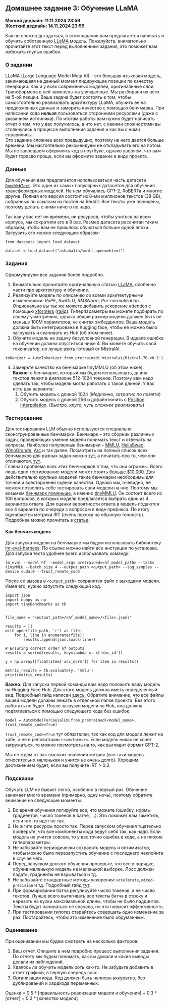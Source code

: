 ## Домашнее задание 3: Обучение LLaMA

__Мягкий дедлайн: 11.11.2024 23:59__    
__Жесткий дедлайн: 14.11.2024 23:59__

Как не сложно догадаться, в этом задании вам предлагается написать и обучить собственную [LLaMA](https://arxiv.org/abs/2302.13971) модель. Пожалуйста, внимательно прочитайте этот текст 
перед выполнением задания, это поможет вам избежать глупых ошибок.

### О задании

LLaMA (Large Language Model Meta AI) – это большая языковая модель, занимающаяя на данный момент лидирующие позиции по качеству генерации. Как и у всех современных моделей, 
оригинальные слои Трансформера в ней заменены на улучшенные. Мы разбирали их всех на 5-ой лекции. Ваша задача будет состоять в том, чтобы самостоятельно реализовать архитектуру LLaMA, 
обучить ее на предложенных данных и замерить качество с помощью бенчмарка. При написании кода __нельзя__ пользоваться сторонними ресурсами (даже с указанием источника). По итогам 
работы вам нужно будет написать отчет о том, что у вас получилось, а что нет, с какими сложностями вы столкнулись в процессе выполнения задания и как вы с ними справились.   
Это задание сложнее всех предыдущих, поэтому на него дается больше времени. Мы настоятельно рекомендуем не откладывать его на потом. Мы не запрещаем оформлять код в ноутбуке, однако 
уверяем, что вам будет гораздо проще, если вы оформите задание в виде проекта.


### Данные

Для обучения вам предлагается использоваться часть датасета [`OpenWebText`](https://skylion007.github.io/OpenWebTextCorpus/). Это один из самых популярных датасетов для обучения 
трансформерных моделей. На нем обучались GPT-2, RoBERTa и многие другие. Полная его версия состоит из 8-ми миллионов текстов (38 GB), собранных по ссылкам из постов на Reddit. Все 
тексты уже почищены, поэтому делать с ними ничего не надо.

Так как у вас нет ни времени, ни ресурсов, чтобы учиться на всем корпусе, мы сократили его в 8 раз. Размер датасета рассчитан таким образом, чтобы вам не пришлось обучаться больше 
одной эпохи. Загрузить его можно следующим образом:

```
from datasets import load_dataset

dataset = load_dataset("ashaba1in/small_openwebtext")
```


### Задания

Сформулируем все задания более подробно.

1. Внимательно прочитайте оригинальную статью [LLaMA](https://arxiv.org/abs/2302.13971), особенно части про архитектуру и обучение.
1. Реализуйте модель по описанию со всеми архитектурными изменениями: _RoPE_, _SwiGLU_, _RMSNorm_, _Pre-normalization_. Опционально вы так же можете добавить ускорение attention c 
помощью [xformers](https://github.com/facebookresearch/xformers) ([гайд](https://huggingface.co/docs/diffusers/optimization/memory#memory-efficient-attention)). Гиперпараметры вы 
можете подбирать по своему усмотрению, однако общий размер модели должен быть не меньше 100М параметров, не считая эмбеддингов. Ваша модель должна быть интегрирована в hugging face, 
чтобы ее можно было загружать и скачивать из Hub (об этом ниже).   
1. Обучите модель на задачу безусловной генерации. В идеале ошибка на обучении должна опуститься ниже 4. Вы можете обучить свой токенизатор, но лучше взять готовый от MistralAI.   
```
tokenizer = AutoTokenizer.from_pretrained('mistralai/Mistral-7B-v0.1')
```
4. Замерьте качество на бенчмарке tinyMMLU (об этом ниже).   
__Важно__: в бенчмарке, который мы будем использовать, длина текстов лежит в диапазоне 512-1024 токенов. Поэтому вам надо сделать так, чтобы модель могла работать с такой длиной. У вас 
есть два варианта:
	1. Обучить модель с длиной 1024 (_Медленно, затратно по памяти_)
	1. Обучить модель с длиной 256 и дофайнтюнить с [Position Interpolation](https://arxiv.org/abs/2306.15595). (_Быстро, круто, чуть сложнее реализовать_)


### Тестирование

Для тестирования LLM обычно используются специально сконструированные бенчмарки. Бенчмарк – это сборник различных задач, проверяющих умение модели понимать текст и отвечать на вопросы. 
Наиболее популярные бенчмарки – [MMLU](https://arxiv.org/abs/2009.03300), [HellaSwag](https://arxiv.org/abs/1905.07830), [WinoGrande](https://winogrande.allenai.org/), 
[Arc](https://arxiv.org/abs/1803.05457v1) и так далее. Посмотреть на полный список всех бенчмарков для разных задач можно 
[тут](https://huggingface.co/collections/open-llm-leaderboard/the-big-benchmarks-collection-64faca6335a7fc7d4ffe974a), а почитать про то, чем они отличаются, 
[тут](https://medium.com/alan/benchmarking-large-language-models-1e1ab5b809ac).   
Главная проблема всех этих бенчмарков в том, что они огромны. Всего лишь одно тестирование модели может стоить [больше $10.000](https://arxiv.org/abs/2211.09110). Для действительно 
крупных моделей такие бенчмарки необходимы для точной и всесторонней оценки качества. Однако мы, очевидно, не можем позволить себе тестировать свои модели на них. Поэтому мы возьмем 
[бенчмарк поменьше](https://research.ibm.com/blog/efficient-llm-benchmarking), а именно [tinyMMLU](https://huggingface.co/datasets/tinyBenchmarks/tinyMMLU). Он состоит всего из 100 
вопросов, в которых модели предлагается выбрать один из 4 вариантов ответа. Для оценки вероятности ответа в модель подаются все 4 варианта по очереди с вопросом в виде префикса. По 
итогу оценивается метрика IRT (очень похожа на обычную точность). Подробнее можно прочитать в [статье](https://arxiv.org/abs/2402.14992).

#### Как бенчить модель

Для запуска модели на бенчмарке мы будем использовать библиотеку [lm-eval-harness](https://github.com/EleutherAI/lm-evaluation-harness/tree/main). По ссылке можно найти все инстукции 
по установке. Для запуска теста удобнее всего использовать команду:
```
lm_eval --model hf --model_args pretrained=<hf_model_path> --tasks tinyMMLU --batch_size 4 --output_path <output_path> --log_samples --device cuda:0 --trust_remote_code
```
После ее вызова в `<output_path>` сохранится файл с выходами модели. Имея его, нужно запустить следующий код.

```
import json
import numpy as np
import tinyBenchmarks as tb


file_name = "<output_path>/<hf_model_name>/<file>.jsonl"

results = []
with open(file_path, 'r') as file:
    for i, line in enumerate(file):
        results.append(json.loads(line))

# Ensuring correct order of outputs  
results = sorted(results, key=lambda x: x['doc_id'])

y = np.array([float(item['acc_norm']) for item in results])

metric_results = tb.evaluate(y, 'mmlu')
print(metric_results)
```

__Важно__: Для запуска первой команды вам надо положить вашу модель на Hugging Face Hub. Для этого модель должна иметь определенный вид. Подробный гайд написан 
[здесь](https://huggingface.co/docs/transformers/custom_models). Обратите внимание, что все файлы вашей модели должны лежать в отдельной папке проекта. Без этого работать не будет. 
После загрузки модели на Hub, она должна подтягиваться с помощью следующего кода без ошибок.
```
model = AutoModelForCausalLM.from_pretrained(<model_name>, trust_remote_code=True)
```
`trust_remote_code=True` тут обязателен, так как код для модели лежит на хабе, а не в репозитории `transformers`. Если модель никак не хочет загружаться, то можно посмотреть на то, как 
выглядит формат [GPT-2](https://github.com/huggingface/transformers/blob/main/src/transformers/models/gpt2/modeling_gpt2.py).

Мы не ждем от вас высоких значений метрик (все таки модель относительно маленькая и учится не очень долго). Хорошим достижением будет, если вы получите IRT > 0.3.


### Подсказки

Обучать LLM не бывает легко, особенно в первый раз. Обучение занимает много времени (примерно, одну ночь), поэтому обратите внимание на следующие моменты.

1. Во время обучения логируйте все, что можете (ошибку, нормы градиентов, число токенов в батче, ...). Это поможет вам заметить, если что-то идет не так.
1. Не жгите ресурсы просто так. Перед запуском обучения тщательно проверьте, что все компоненты кода ведут себя так, как надо. Если модель не учится совсем, то у вас точно ошибка в 
коде, а не плохие гиперпараметры.
1. Не забывайте периодически сохранять модель и оптимизатор, чтобы можно было перезапустить обучение с последнего чекпойнта в случае чего.
1. Перед запуском долгого обучения проверьте, что все в порядке, обучив маленькую модель на маленькой выборке. Лосс должен падать, градиенты не взрываться и тд.
1. Не забывайте стандартные методы ускорения: `accelerate`, `mixed-precision` и тд. Подробный гайд [тут](https://huggingface.co/docs/transformers/perf_train_gpu_one).
1. При формировании батча регулируйте число токенов, а не число текстов. Лучше всего вытягивать все тексты батча в строку и нарезать на куски максимальной длины, чтобы не было 
паддингов. Тексты будут начинаться не сначала, но это повысит эффективность.
1. При тестировании гипотез старайтесь совершать одно изменение за раз. Постарайтесь, чтобы это изменение было обдуманным.


### Оценивание

При оценивании мы будем смотреть на несколько факторов:
1. Ваш отчет. Опишите в нем подробно процесс выполнения задания. По отчету мы будем понимать, как вы думали и какие выводы делали из наблюдений.
1. Удалось ли обучить модель хоть как-то. Не забудьте добавить в отчет графики, в первую очередь лосс.
1. Организация кода. Код должен быть написан аккуратно, без дублирований и хардкода переменных.

Оценка = 0.5 * [правильность реализации модели и обучения] + 0.3 * [отчет] + 0.2 * [качество модели]
